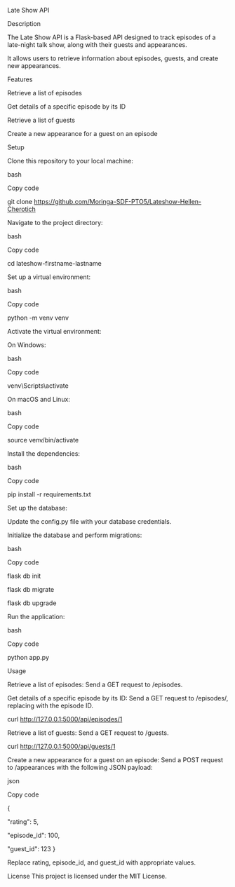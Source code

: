 Late Show API


Description


The Late Show API is a Flask-based API designed to track episodes of a late-night talk show, along with their guests and appearances.

It allows users to retrieve information about episodes, guests, and create new appearances.


Features

Retrieve a list of episodes

Get details of a specific episode by its ID

Retrieve a list of guests

Create a new appearance for a guest on an episode


Setup


Clone this repository to your local machine:



bash

Copy code


git clone https://github.com/Moringa-SDF-PTO5/Lateshow-Hellen-Cherotich


Navigate to the project directory:




bash

Copy code

cd lateshow-firstname-lastname


Set up a virtual environment:


bash

Copy code


python -m venv venv

Activate the virtual environment:


On Windows:


bash

Copy code

venv\Scripts\activate


On macOS and Linux:



bash

Copy code

source venv/bin/activate

Install the dependencies:



bash

Copy code

pip install -r requirements.txt

Set up the database:


Update the config.py file with your database credentials.



Initialize the database and perform migrations:


bash

Copy code

flask db init

flask db migrate

flask db upgrade

Run the application:



bash

Copy code

python app.py

Usage

Retrieve a list of episodes: Send a GET request to /episodes.


Get details of a specific episode by its ID: Send a GET request to /episodes/<id>, replacing <id> with the episode ID.

curl http://127.0.0.1:5000/api/episodes/1


Retrieve a list of guests: Send a GET request to /guests.

curl http://127.0.0.1:5000/api/guests/1

Create a new appearance for a guest on an episode: Send a POST request to /appearances with the following JSON payload:



json

Copy code

{

  "rating": 5,
  
  "episode_id": 100,
  
  "guest_id": 123
}


Replace rating, episode_id, and guest_id with appropriate values.





License
This project is licensed under the MIT License.
